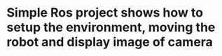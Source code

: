 # Simple Ros project shows how to setup the environment, moving the robot and display image of camera